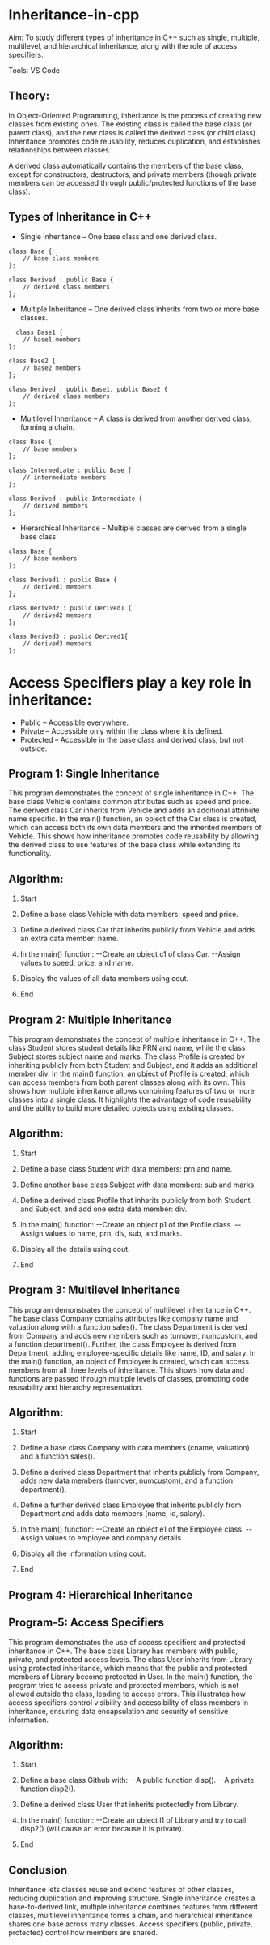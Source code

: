 # Inheritance-in-cpp

Aim: To study different types of inheritance in C++ such as single, multiple, multilevel, and hierarchical inheritance, along with the role of access specifiers.

Tools: VS Code

## Theory:

In Object-Oriented Programming, inheritance is the process of creating new classes from existing ones. The existing class is called the base class (or parent class), and the new class is called the derived class (or child class). Inheritance promotes code reusability, reduces duplication, and establishes relationships between classes.

A derived class automatically contains the members of the base class, except for constructors, destructors, and private members (though private members can be accessed through public/protected functions of the base class).

## Types of Inheritance in C++
* Single Inheritance – One base class and one derived class.

```
class Base {
    // base class members
};

class Derived : public Base {
    // derived class members
};
```

* Multiple Inheritance – One derived class inherits from two or more base classes.

```
  class Base1 {
    // base1 members
};

class Base2 {
    // base2 members
};

class Derived : public Base1, public Base2 {
    // derived class members
};
```

* Multilevel Inheritance – A class is derived from another derived class, forming a chain.
  
```
class Base {
    // base members
};

class Intermediate : public Base {
    // intermediate members
};

class Derived : public Intermediate {
    // derived members
};
```

* Hierarchical Inheritance – Multiple classes are derived from a single base class.

```
class Base {
    // base members
};

class Derived1 : public Base {
    // derived1 members
};

class Derived2 : public Derived1 {
    // derived2 members
};

class Derived3 : public Derived1{
    // derived3 members
};
```

# Access Specifiers play a key role in inheritance:

* Public – Accessible everywhere.
* Private – Accessible only within the class where it is defined.
* Protected – Accessible in the base class and derived class, but not outside.

## Program 1: Single Inheritance

This program demonstrates the concept of single inheritance in C++. The base class Vehicle contains common attributes such as speed and price. The derived class Car inherits from Vehicle and adds an additional attribute name specific. In the main() function, an object of the Car class is created, which can access both its own data members and the inherited members of Vehicle. This shows how inheritance promotes code reusability by allowing the derived class to use features of the base class while extending its functionality.

## Algorithm:

1. Start

2. Define a base class Vehicle with data members: speed and price.

3. Define a derived class Car that inherits publicly from Vehicle and adds an extra data member: name.

4. In the main() function: --Create an object c1 of class Car. --Assign values to speed, price, and name.

5. Display the values of all data members using cout.

6. End 

## Program 2: Multiple Inheritance

This program demonstrates the concept of multiple inheritance in C++. The class Student stores student details like PRN and name, while the class Subject stores subject name and marks. The class Profile is created by inheriting publicly from both Student and Subject, and it adds an additional member div. In the main() function, an object of Profile is created, which can access members from both parent classes along with its own. This shows how multiple inheritance allows combining features of two or more classes into a single class. It highlights the advantage of code reusability and the ability to build more detailed objects using existing classes.

## Algorithm:

1. Start 

2. Define a base class Student with data members: prn and name.

3. Define another base class Subject with data members: sub and marks.

4. Define a derived class Profile that inherits publicly from both Student and Subject, and add one extra data member: div.

5. In the main() function: --Create an object p1 of the Profile class. --Assign values to name, prn, div, sub, and marks.

6. Display all the details using cout.

7. End

## Program 3: Multilevel Inheritance

This program demonstrates the concept of multilevel inheritance in C++. The base class Company contains attributes like company name and valuation along with a function sales(). The class Department is derived from Company and adds new members such as turnover, numcustom, and a function department(). Further, the class Employee is derived from Department, adding employee-specific details like name, ID, and salary. In the main() function, an object of Employee is created, which can access members from all three levels of inheritance. This shows how data and functions are passed through multiple levels of classes, promoting code reusability and hierarchy representation.

## Algorithm:

1. Start 

2. Define a base class Company with data members (cname, valuation) and a function sales().

3. Define a derived class Department that inherits publicly from Company, adds new data members (turnover, numcustom), and a function department().

4. Define a further derived class Employee that inherits publicly from Department and adds data members (name, id, salary).

5. In the main() function: --Create an object e1 of the Employee class. --Assign values to employee and company details.

6. Display all the information using cout.

7. End

## Program 4: Hierarchical Inheritance

## Program-5: Access Specifiers

This program demonstrates the use of access specifiers and protected inheritance in C++. The base class Library has members with public, private, and protected access levels. The class User inherits from Library using protected inheritance, which means that the public and protected members of Library become protected in User. In the main() function, the program tries to access private and protected members, which is not allowed outside the class, leading to access errors. This illustrates how access specifiers control visibility and accessibility of class members in inheritance, ensuring data encapsulation and security of sensitive information.

## Algorithm:

1. Start 

2. Define a base class Github with: --A public function disp(). --A private function disp2().

3. Define a derived class User that inherits protectedly from Library. 

4. In the main() function: --Create an object l1 of Library and try to call disp2() (will cause an error because it is private). 

5. End

## Conclusion

Inheritance lets classes reuse and extend features of other classes, reducing duplication and improving structure. Single inheritance creates a base-to-derived link, multiple inheritance combines features from different classes, multilevel inheritance forms a chain, and hierarchical inheritance shares one base across many classes. Access specifiers (public, private, protected) control how members are shared.
